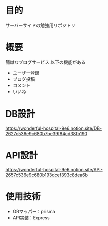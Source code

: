 # 目的
サーバーサイドの勉強用リポジトリ

# 概要
簡単なブログサービス
以下の機能がある

- ユーザー登録
- ブログ投稿
- コメント
- いいね

# DB設計
https://wonderful-hospital-9e6.notion.site/DB-2627c536e9c680b7be39f84cd38fb190

# API設計
https://wonderful-hospital-9e6.notion.site/API-2657c536e9c680b193dcef393c8dea6b

# 使用技術
- ORマッパー：prisma
- API実装：Express
